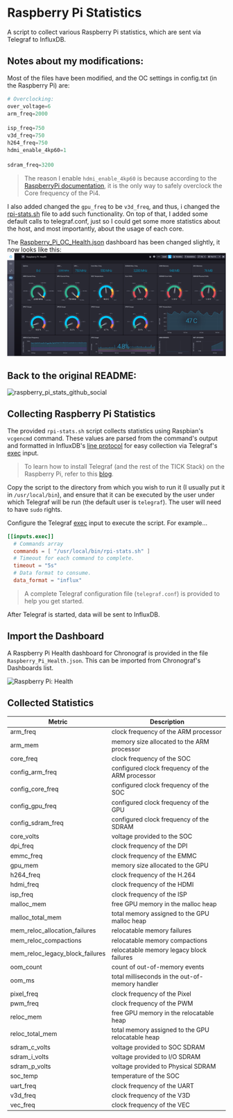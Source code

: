 # Raspberry Pi Statistics

A script to collect various Raspberry Pi statistics, which are sent via Telegraf to InfluxDB.

## Notes about my modifications:
Most of the files have been modified, and the OC settings in config.txt (in the Raspberry Pi) are:
```python
# Overclocking:
over_voltage=6
arm_freq=2000

isp_freq=750
v3d_freq=750
h264_freq=750
hdmi_enable_4kp60=1

sdram_freq=3200
```
> The reason I enable `hdmi_enable_4kp60` is because according to the [RaspberryPi documentation](https://www.raspberrypi.org/documentation/configuration/config-txt/overclocking.md), it is the only way to safely overclock the Core frequency of the Pi4.

I also added changed the `gpu_freq` to be `v3d_freq`, and thus, i changed the [rpi-stats.sh](rpi-stats.sh) file to add such functionality. On top of that, I added some default calls to telegraf.conf, just so I could get some more statistics about the host, and most importantly, about the usage of each core.

The [Raspberry_Pi_OC_Health.json](Raspberry_Pi_OC_Health.json) dashboard has been changed slightly, it now looks like this:
![example-dashboard](example-dashboard.png)

## Back to the original README:

![raspberry_pi_stats_github_social](https://user-images.githubusercontent.com/10326954/59145214-fce42300-89e0-11e9-9de4-f5b3e2cd4507.png)

## Collecting Raspberry Pi Statistics

The provided `rpi-stats.sh` script collects statistics using Raspbian's `vcgencmd` command. These values are parsed from the command's output and formatted in InfluxDB's [line protocol](https://docs.influxdata.com/influxdb/v1.7/write_protocols/line_protocol_tutorial/) for easy collection via Telegraf's [exec](https://github.com/influxdata/telegraf/tree/master/plugins/inputs/exec) input.

> To learn how to install Telegraf (and the rest of the TICK Stack) on the Raspberry Pi, refer to this [blog](https://www.influxdata.com/blog/running-the-tick-stack-on-a-raspberry-pi/).

Copy the script to the directory from which you wish to run it (I usually put it in `/usr/local/bin`), and ensure that it can be executed by the user under which Telegraf will be run (the default user is `telegraf`). The user will need to have `sudo` rights.

Configure the Telegraf [exec](https://github.com/influxdata/telegraf/tree/master/plugins/inputs/exec) input to execute the script. For example...

```toml
[[inputs.exec]]
  # Commands array
  commands = [ "/usr/local/bin/rpi-stats.sh" ]
  # Timeout for each command to complete.
  timeout = "5s"
  # Data format to consume.
  data_format = "influx"
```

> A complete Telegraf configuration file (`telegraf.conf`) is provided to help you get started.

After Telegraf is started, data will be sent to InfluxDB.

## Import the Dashboard

A Raspberry Pi Health dashboard for Chronograf is provided in the file `Raspberry_Pi_Health.json`. This can be imported from Chronograf's Dashboards list.

![Raspberry Pi: Health](https://user-images.githubusercontent.com/10326954/59144161-b50acf00-89d3-11e9-8b8e-988b6dc7c730.png)

## Collected Statistics

Metric | Description
--- | ---
arm_freq | clock frequency of the ARM processor
arm_mem | memory size allocated to the ARM processor
core_freq | clock frequency of the SOC
config_arm_freq | configured clock frequency of the ARM processor
config_core_freq | configured clock frequency of the SOC
config_gpu_freq | configured clock frequency of the GPU
config_sdram_freq | configured clock frequency of the SDRAM
core_volts | voltage provided to the SOC
dpi_freq | clock frequency of the DPI
emmc_freq | clock frequency of the EMMC
gpu_mem | memory size allocated to the GPU
h264_freq | clock frequency of the H.264
hdmi_freq | clock frequency of the HDMI
isp_freq | clock frequency of the ISP
malloc_mem | free GPU memory in the malloc heap
malloc_total_mem | total memory assigned to the GPU malloc heap
mem_reloc_allocation_failures | relocatable memory failures
mem_reloc_compactions | relocatable memory compactions
mem_reloc_legacy_block_failures | relocatable memory legacy block failures
oom_count | count of out-of-memory events
oom_ms | total milliseconds in the out-of-memory handler
pixel_freq | clock frequency of the Pixel
pwm_freq | clock frequency of the PWM
reloc_mem | free GPU memory in the relocatable heap
reloc_total_mem | total memory assigned to the GPU relocatable heap
sdram_c_volts | voltage provided to SOC SDRAM
sdram_i_volts | voltage provided to I/O SDRAM
sdram_p_volts | voltage provided to Physical SDRAM 
soc_temp | temperature of the SOC
uart_freq | clock frequency of the UART
v3d_freq | clock frequency of the V3D
vec_freq | clock frequency of the VEC
